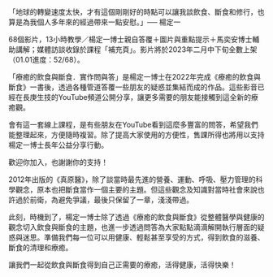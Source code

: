 「地球的轉變速度太快，才有這個剛剛好的時點可以讓我談飲食、斷食和修行，也算是為我個人多年來的經過帶來一點安慰。」── 楊定一

68個影片，13小時教學／楊定一博士親自答覆＋圖片與重點提示＋馬奕安博士輔助講解；媒體訪談收錄於課程「補充頁」。影片將於2023年二月中下旬全數上架（01.01進度：52/68）。

「療癒的飲食與斷食．實作問與答」是楊定一博士在2022年完成《療癒的飲食與斷食》一書後，透過各種管道答覆一些朋友的疑惑並集結而成的作品。這些影音已經在長庚生技的YouTube頻道公開分享，讓更多需要的朋友能接觸到這全新的療癒觀。

會有這一套線上課程，是有些朋友在YouTube看到這麼多豐富的問答，希望我們能整理起來，方便隨時複習。除了提高大家使用的方便性，售課所得也將用以支持楊定一博士長年公益分享行動。

歡迎你加入，也謝謝你的支持！
 
2012年出版的《真原醫》，除了談當時最先進的營養、運動、呼吸、壓力管理的科學觀念，原本也把斷食當作一個主要的主題。但這些觀念及知識對當時社會來說也許過於前衛，為避免爭議，最後只保留了一章，淺淺帶過。
 
此刻，時機到了，楊定一博士除了透過《療癒的飲食與斷食》從整體醫學與健康的觀念切入飲食與斷食的主題，也進一步透過問答為大家點點滴滴解開執行層面的疑惑與迷思。準備我們每一位可以用健康、輕鬆甚至享受的方式，得到飲食的滋養、斷食的清理和療癒。

讓我們一起從飲食與斷食得到自己正需要的療癒，活得健康，活得快樂！
